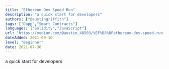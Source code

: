 ```yaml
---
title: "Ethereum Dev Speed Run"
description: "a quick start for developers"
authors: ["@austingriffith"]
tags: ["Dapp","Smart Contracts"]
languages: ["Solidity","JavaScript"]
url: "https://medium.com/@austin_48503/%EF%B8%8Fethereum-dev-speed-run-bd72bcba6a4c"
dateAdded: 2021-09-10
level: "Beginner"
date: 2021-07-30
---
```


a quick start for developers